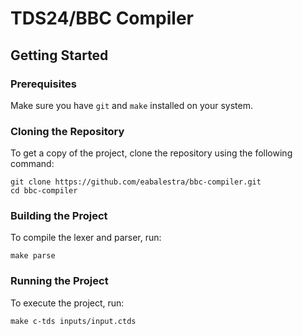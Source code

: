 # TDS24/BBC Compiler
## Getting Started
### Prerequisites

Make sure you have `git` and `make` installed on your system.

### Cloning the Repository

To get a copy of the project, clone the repository using the following command:

```
git clone https://github.com/eabalestra/bbc-compiler.git 
cd bbc-compiler
```

### Building the Project
To compile the lexer and parser, run:
```
make parse
```

### Running the Project
To execute the project, run:
```
make c-tds inputs/input.ctds
```
